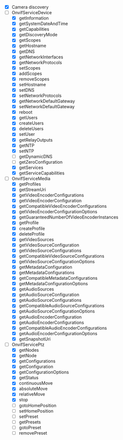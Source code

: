 - [X] Camera discovery
- [ ] OnvifServiceDevice
  - [X] getInformation
  - [X] getSystemDateAndTime
  - [X] getCapabilities
  - [X] getDiscoveryMode
  - [X] getScopes
  - [X] getHostname
  - [X] getDNS
  - [X] getNetworkInterfaces
  - [X] getNetworkProtocols
  - [X] setScopes
  - [X] addScopes
  - [X] removeScopes
  - [X] setHostname
  - [X] setDNS
  - [X] setNetworkProtocols
  - [X] getNetworkDefaultGateway
  - [X] setNetworkDefaultGateway
  - [X] reboot
  - [X] getUsers
  - [X] createUsers
  - [X] deleteUsers
  - [X] setUser
  - [X] getRelayOutputs
  - [X] getNTP
  - [X] setNTP
  - [ ] getDynamicDNS
  - [ ] getZeroConfiguration
  - [X] getServices
  - [X] getServiceCapabilities
- [ ] OnvifServiceMedia
  - [X] getProfiles
  - [X] getStreamUri
  - [X] getVideoEncoderConfigurations
  - [X] getVideoEncoderConfiguration
  - [X] getCompatibleVideoEncoderConfigurations
  - [X] getVideoEncoderConfigurationOptions
  - [X] getGuaranteedNumberOfVideoEncoderInstances
  - [X] getProfile
  - [X] createProfile
  - [X] deleteProfile
  - [X] getVideoSources
  - [X] getVideoSourceConfiguration
  - [X] getVideoSourceConfigurations
  - [X] getCompatibleVideoSourceConfigurations
  - [X] getVideoSourceConfigurationOptions
  - [X] getMetadataConfiguration
  - [X] getMetadataConfigurations
  - [X] getCompatibleMetadataConfigurations
  - [X] getMetadataConfigurationOptions
  - [X] getAudioSources
  - [X] getAudioSourceConfiguration
  - [X] getAudioSourceConfigurations
  - [X] getCompatibleAudioSourceConfigurations
  - [X] getAudioSourceConfigurationOptions
  - [X] getAudioEncoderConfiguration
  - [X] getAudioEncoderConfigurations
  - [X] getCompatibleAudioEncoderConfigurations
  - [X] getAudioEncoderConfigurationOptions
  - [X] getSnapshotUri
- [ ] OnvifServicePtz
  - [X] getNodes
  - [X] getNode
  - [X] getConfigurations
  - [X] getConfiguration
  - [X] getConfigurationOptions
  - [X] getStatus
  - [X] continuousMove
  - [X] absoluteMove
  - [X] relativeMove
  - [X] stop
  - [ ] gotoHomePosition
  - [ ] setHomePosition
  - [ ] setPreset
  - [ ] getPresets
  - [ ] gotoPreset
  - [ ] removePreset